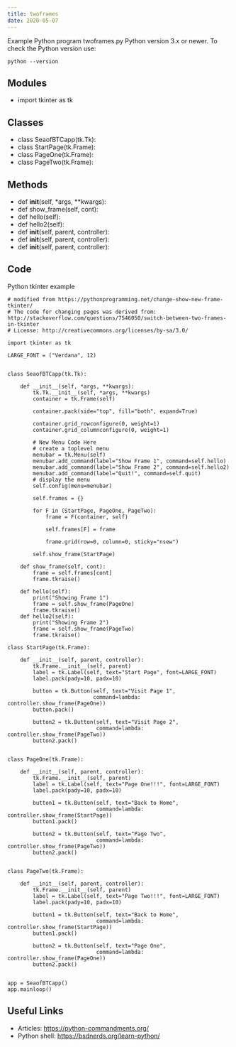 ```yaml
---
title: twoframes
date: 2020-05-07
---
```

Example Python program twoframes.py
Python version 3.x or newer.
To check the Python version use:

    python --version

## Modules

* import tkinter as tk

## Classes

* class SeaofBTCapp(tk.Tk):
* class StartPage(tk.Frame):
* class PageOne(tk.Frame):
* class PageTwo(tk.Frame):

## Methods

* def __init__(self, *args, **kwargs):
* def show_frame(self, cont):
* def hello(self):
* def hello2(self):
* def __init__(self, parent, controller):
* def __init__(self, parent, controller):
* def __init__(self, parent, controller):

## Code

Python tkinter example

    # modified from https://pythonprogramming.net/change-show-new-frame-tkinter/
    # The code for changing pages was derived from: http://stackoverflow.com/questions/7546050/switch-between-two-frames-in-tkinter
    # License: http://creativecommons.org/licenses/by-sa/3.0/
    
    import tkinter as tk
    
    LARGE_FONT = ("Verdana", 12)
    
    
    class SeaofBTCapp(tk.Tk):
    
        def __init__(self, *args, **kwargs):
            tk.Tk.__init__(self, *args, **kwargs)
            container = tk.Frame(self)
    
            container.pack(side="top", fill="both", expand=True)
    
            container.grid_rowconfigure(0, weight=1)
            container.grid_columnconfigure(0, weight=1)
            
            # New Menu Code Here
            # create a toplevel menu
            menubar = tk.Menu(self)
            menubar.add_command(label="Show Frame 1", command=self.hello)
            menubar.add_command(label="Show Frame 2", command=self.hello2)
            menubar.add_command(label="Quit!", command=self.quit)
            # display the menu
            self.config(menu=menubar)
    
            self.frames = {}
    
            for F in (StartPage, PageOne, PageTwo):
                frame = F(container, self)
    
                self.frames[F] = frame
    
                frame.grid(row=0, column=0, sticky="nsew")
    
            self.show_frame(StartPage)
    
        def show_frame(self, cont):
            frame = self.frames[cont]
            frame.tkraise()
    
        def hello(self):
            print("Showing Frame 1")
            frame = self.show_frame(PageOne)
            frame.tkraise()
        def hello2(self):
            print("Showing Frame 2")
            frame = self.show_frame(PageTwo)
            frame.tkraise()
            
    class StartPage(tk.Frame):
    
        def __init__(self, parent, controller):
            tk.Frame.__init__(self, parent)
            label = tk.Label(self, text="Start Page", font=LARGE_FONT)
            label.pack(pady=10, padx=10)
    
            button = tk.Button(self, text="Visit Page 1",
                               command=lambda: controller.show_frame(PageOne))
            button.pack()
    
            button2 = tk.Button(self, text="Visit Page 2",
                                command=lambda: controller.show_frame(PageTwo))
            button2.pack()
    
    
    class PageOne(tk.Frame):
    
        def __init__(self, parent, controller):
            tk.Frame.__init__(self, parent)
            label = tk.Label(self, text="Page One!!!", font=LARGE_FONT)
            label.pack(pady=10, padx=10)
    
            button1 = tk.Button(self, text="Back to Home",
                                command=lambda: controller.show_frame(StartPage))
            button1.pack()
    
            button2 = tk.Button(self, text="Page Two",
                                command=lambda: controller.show_frame(PageTwo))
            button2.pack()
    
    
    class PageTwo(tk.Frame):
    
        def __init__(self, parent, controller):
            tk.Frame.__init__(self, parent)
            label = tk.Label(self, text="Page Two!!!", font=LARGE_FONT)
            label.pack(pady=10, padx=10)
    
            button1 = tk.Button(self, text="Back to Home",
                                command=lambda: controller.show_frame(StartPage))
            button1.pack()
    
            button2 = tk.Button(self, text="Page One",
                                command=lambda: controller.show_frame(PageOne))
            button2.pack()
    
    
    app = SeaofBTCapp()
    app.mainloop()
    

## Useful Links

- Articles: https://python-commandments.org/
- Python shell: https://bsdnerds.org/learn-python/
